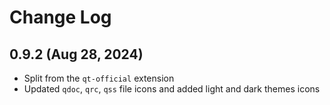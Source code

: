 # Change Log

## 0.9.2 (Aug 28, 2024)

- Split from the `qt-official` extension
- Updated `qdoc`, `qrc`, `qss` file icons  and added light and dark themes icons
